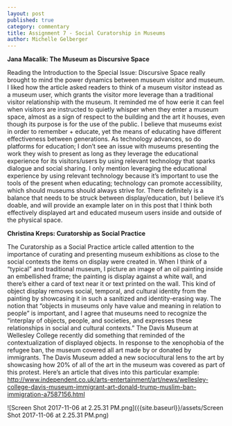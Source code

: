 ```yaml
---
layout: post
published: true
category: commentary
title: Assignment 7 - Social Curatorship in Museums
author: Michelle Gelberger
---
```

**Jana Macalik: The Museum as Discursive Space**

Reading the Introduction to the Special Issue: Discursive Space really brought to mind the power dynamics between museum visitor and museum. I liked how the article asked readers to think of a museum visitor instead as a museum user, which grants the visitor more leverage than a traditional visitor relationship with the museum. It reminded me of how eerie it can feel when visitors are instructed to quietly whisper when they enter a museum space, almost as a sign of respect to the building and the art it houses, even though its purpose is for the use of the public. I believe that museums exist in order to remember + educate, yet the means of educating have different effectiveness between generations. As technology advances, so do platforms for education; I don’t see an issue with museums presenting the work they wish to present as long as they leverage the educational experience for its visitors/users by using relevant technology that sparks dialogue and social sharing. I only mention leveraging the educational experience by using relevant technology because it’s important to use the tools of the present when educating; technology can promote accessibility, which should museums should always strive for. There definitely is a balance that needs to be struck between display/education, but I believe it’s doable, and will provide an example later on in this post that I think both effectively displayed art and educated museum users inside and outside of the physical space.


**Christina Kreps: Curatorship as Social Practice**

The Curatorship as a Social Practice article called attention to the importance of curating and presenting museum exhibitions as close to the social contexts the items on display were created in. When I think of a “typical” and traditional museum, I picture an image of an oil painting inside an embellished frame; the painting is display against a white wall, and there’s either a card of text near it or text printed on the wall. This kind of object display removes social, temporal, and cultural identity from the painting by showcasing it in such a sanitized and identity-erasing way. The notion that “objects in museums only have value and meaning in relation to people” is important, and I agree that museums need to recognize the “interplay of objects, people, and societies, and expresses these relationships in social and cultural contexts.” The Davis Museum at Wellesley College recently did something that reminded of the contextualization of displayed objects. In response to the xenophobia of the refugee ban, the museum covered all art made by or donated by immigrants. The Davis Museum added a new sociocultural lens to the art by showcasing how 20% of all of the art in the museum was covered as part of this protest. Here’s an article that dives into this particular example: 
http://www.independent.co.uk/arts-entertainment/art/news/wellesley-college-davis-museum-immigrant-art-donald-trump-muslim-ban-immigration-a7587156.html

![Screen Shot 2017-11-06 at 2.25.31 PM.png]({{site.baseurl}}/assets/Screen Shot 2017-11-06 at 2.25.31 PM.png)


